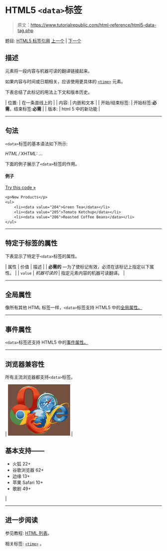 # HTML5 `<data>`标签

> 原文：<https://www.tutorialrepublic.com/html-reference/html5-data-tag.php>

题目: [HTML5 标签引用](html5-tags.php) [上一个](html-colgroup-tag.php) | [下一个](html5-datalist-tag.php)

## 描述

元素将一段内容与机器可读的翻译链接起来。

如果内容与时间或日期相关，应该使用更具体的 [`<time>`](html5-time-tag.php) 元素。

下表总结了此标记的用法上下文和版本历史。

| 位置: | 在一条直线上的 |
| 内容: | 内嵌和文本 |
| 开始/结束标签: | 开始标签:**必需**，结束标签:**必需** |
| 版本: | html 5 中的新功能 |

* * *

## 句法

`<data>`标签的基本语法如下所示:

*HTML / XHTML:* <data value="*machine-readable*"> ... </data>

下面的例子展示了`<data>`标签的作用。

#### 例子

[Try this code »](../codelab.php?topic=html5&file=data-tag "Try this code using online Editor")

```
<p>New Products</p>
<ul>
    <li><data value="204">Green Tea</data></li>
    <li><data value="205">Tomato Ketchup</data></li>
    <li><data value="206">Roasted Coffee Beans</data></li>
</ul>
```

* * *

## 特定于标签的属性

下表显示了特定于`<data>`标签的属性。

| 属性 | 价值 | 描述 |
| **必需的** —为了使标记有效，必须在该标记上指定以下属性。 |
| `value` | *机器可读的* | 指定元素内容的机器可读翻译。 |

* * *

## 全局属性

像所有其他 HTML 标签一样，`<data>`标签支持 HTML5 中的[全局属性。](html5-global-attributes.php)

* * *

## 事件属性

`<data>`标签还支持 HTML5 中的[事件属性。](html5-event-attributes.php)

* * *

## 浏览器兼容性

所有主流浏览器都支持`<data>`标签。

| ![Browsers Icon](img/e9331123c77668c1832e541c2fca1002.png) | 

## 基本支持——

*   火狐 22+
*   谷歌浏览器 62+
*   边缘 13+
*   苹果 Safari 10+
*   歌剧 49+

 |

* * *

## 进一步阅读

参见教程: [HTML 列表](../html-tutorial/html-lists.php)。

相关标签: [`<time>`](html5-time-tag.php) 。